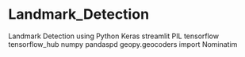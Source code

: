 # Landmark_Detection

Landmark Detection using Python Keras
streamlit 
PIL 
tensorflow 
tensorflow_hub
numpy
pandaspd
geopy.geocoders import Nominatim
